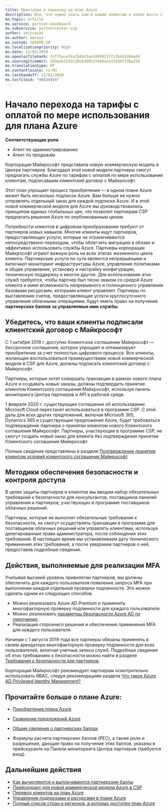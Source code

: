 ```yaml
---
title: Приступая к переходу на план Azure
description: Все, что нужно знать вам и вашим клиентам о плане Azure с оплатой по мере использования, включая первые шаги, меры безопасности и как приступить к работе.
ms.topic: article
ms.service: partner-dashboard
ms.subservice: partnercenter-csp
author: amitravat
ms.author: amrava
ms.custom: SEOAPR.20
ms.localizationpriority: High
ms.date: 12/02/2019
ms.openlocfilehash: fcf75acef4afb80c5aec889911ffc2b4a53b6edd
ms.sourcegitcommit: 2d9aab15ddc20cb3d9537e68ace33d36f7d8a250
ms.translationtype: HT
ms.contentlocale: ru-RU
ms.lasthandoff: 12/02/2020
ms.locfileid: "96534919"
---
```

# <a name="begin-using-pay-as-you-go-rates-with-the-azure-plan"></a>Начало перехода на тарифы с оплатой по мере использования для плана Azure

**Соответствующие роли**

- Агент по администрированию
- Агент по продажам


Корпорация Майкрософт представила новую коммерческую модель в Центре партнеров.  Благодаря этой новой модели партнеры смогут предлагать службы Azure по тарифам с оплатой по мере использования клиентам, подписавшим клиентский договор с Майкрософт.

Этот план упрощает процесс приобретения — в одном плане Azure может быть несколько подписок Azure. Вам больше не нужно отправлять отдельный заказ для каждой подписки Azure. И в этой новой коммерческой модели для Azure мы руководствовались принципом единых глобальных цен, что позволит партнерам CSP предлагать решения Azure по опубликованным ценам.

Потребности клиентов в цифровом преобразовании требуют от партнеров новых навыков. Многие клиенты ищут партнеров, предоставляющих услуги, которые не ограничиваются непосредственно переходом, чтобы облегчить миграцию в облако и эффективно использовать службы Azure. Партнеры корпорации Майкрософт играют важную роль на всех этапах жизненного цикла клиента. Партнерские услуги по сути являются непрерывными и включают мониторинг инфраструктуры Azure, управление политиками и общее управление, установку и настройку конфигурации, техническую поддержку и многое другое. Для использования этих служб требуется, чтобы партнер был тесно знаком со средой Azure клиента и имел возможность непрерывного и полноценного управления базовыми ресурсами, которыми клиент управляет. Партнеры по выставлению счетов, предоставляющие услуги круглосуточного управления облачными операциями, будут иметь право на получение **партнерских баллов за управляемые ими службы**.

## <a name="make-sure-your-customers-have-signed-the-microsoft-customer-agreement"></a>Убедитесь, что ваши клиенты подписали клиентский договор с Майкрософт

С 1 октября 2019 г. доступно Клиентское соглашение Майкрософт — бессрочное соглашение, которое упрощает и оптимизирует приобретение за счет полностью цифрового процесса. Все клиенты, желающие воспользоваться преимуществами новой коммерческой модели в CSP для Azure, должны подписать клиентский договор с Майкрософт.

Партнеры, которые хотят совершать транзакции в рамках нового плана Azure и создавать новые заказы, должны подтвердить принятие клиентом Клиентского соглашения Майкрософт, используя панель мониторинга Центра партнеров и API в рабочей среде.

1 февраля 2020 г. существующее соглашение об использовании Microsoft Cloud перестанет использоваться в программе CSP. С этой даты для всех других предложений, включая Microsoft 365, Dynamics 365 и существующие предложения Azure, будет требоваться подтверждение партнера о принятии клиентом нового Клиентского соглашения Майкрософт. Партнеры, участвующие в программе CSP, не смогут создать новый заказ для клиента без подтверждения принятия Клиентского соглашения Майкрософт.

Полные сведения представлены в разделе [Подтверждение принятия клиентом условий клиентского соглашения Майкрософт](confirm-customer-agreement.md).

## <a name="security-and-access-control-practices"></a>Методики обеспечения безопасности и контроля доступа

В целях защиты партнеров и клиентов мы вводим набор обязательных требований к безопасности для консультантов, поставщиков панелей управления и партнеров, участвующих в программе поставщиков облачных решений.

Партнеры, которые не выполнят обязательные требования к безопасности, не смогут осуществлять транзакции в программе для поставщиков облачных решений или управлять клиентами, используя делегированные права администратора, после соблюдения этих требований. В настоящее время мы устанавливаем дату технического применения этих требований, а после уведомим партнеров о ней, предоставив подробные сведения.

## <a name="actions-to-take-to-implement-mfa"></a>Действия, выполняемые для реализации MFA

Учитывая высокий уровень привилегии партнеров, мы должны обеспечить для каждого пользователя появление запроса MFA при выполнении каждой отдельной проверки подлинности. Это можно сделать одним из следующих способов.

- Можно реализовать Azure AD Premium и применить многофакторную проверку подлинности для каждого пользователя.
- Можно реализовать [параметры безопасности Azure AD по умолчанию](/azure/active-directory/conditional-access/concept-conditional-access-security-defaults).
- Реализация стороннего решения и обеспечение применения MFA для каждого пользователя.

Начиная с 1 августа 2019 года все партнеры обязаны применять в своем арендаторе многофакторную проверку подлинности для всех пользователей, включая учетные записи служб. Подробные сведения об этих требованиях к безопасности можно найти в разделе [Требования к безопасности для партнеров](partner-security-requirements.md).

Корпорация Майкрософт рекомендует партнерам осмотрительно использовать RBAC, следуя рекомендациям раздела [Что такое Azure AD Privileged Identity Management?](/azure/active-directory/privileged-identity-management/pim-configure)

## <a name="read-more-about-the-azure-plan"></a>Прочитайте больше о плане Azure:

- [Приобретение плана Azure](purchase-azure-plan.md)

- [Сравнение предложений Azure](compare-azure-offers.md)

- [Общие сведения о партнерских баллах](partner-earned-credit.md)

- Формулы расчета партнерских баллов (PEC), а также роли и разрешения, дающие право на получение этих баллов, указаны в прейскуранте на Панели мониторинга Центра партнеров (требуется вход).

## <a name="next-steps"></a>Дальнейшие действия 

- [Как вычисляются и выплачиваются партнерские баллы](partner-earned-credit-explanation.md)
- [Прейскурант для новой коммерческой модели Azure в CSP](azure-plan-price-list.md)
- [Перевод клиентов на план Azure](azure-plan-transition.md)
- [Управление подписками и ресурсами в плане Azure](azure-plan-manage.md)
- [Полный список стран и регионов, в которых доступен план Azure](https://query.prod.cms.rt.microsoft.com/cms/api/am/binary/RE3QN0x)